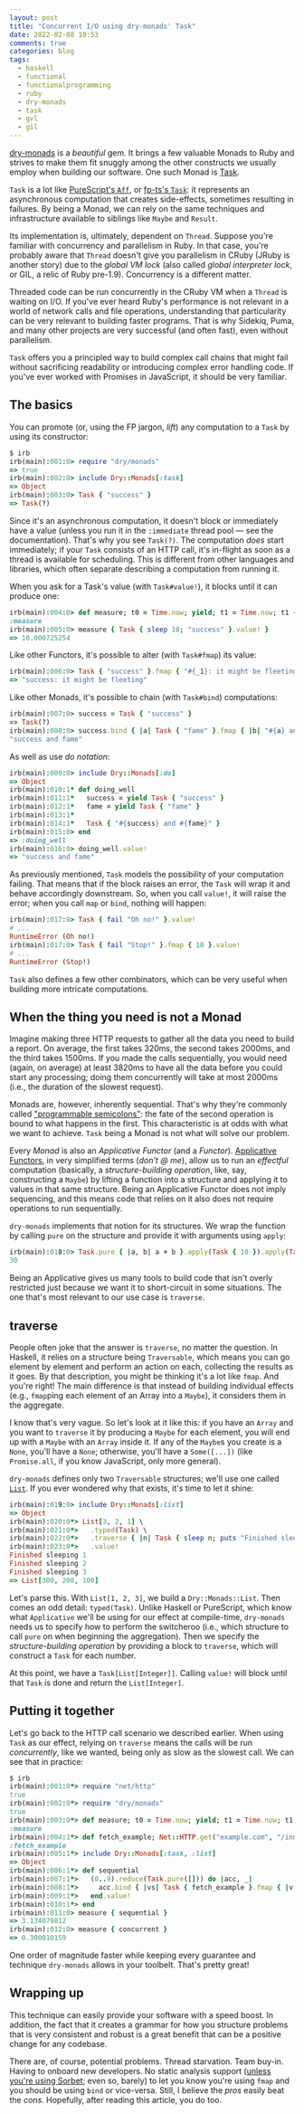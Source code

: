 ```yaml
---
layout: post
title: "Concurrent I/O using dry-monads' Task"
date: 2022-02-08 10:53
comments: true
categories: blog
tags:
  - haskell
  - functional
  - functionalprogramming
  - ruby
  - dry-monads
  - task
  - gvl
  - gil
---
```


[dry-monads][drymonads] is a _beautiful_ gem. It brings a few valuable Monads to Ruby and strives to make them fit snuggly among the other constructs we usually employ when building our software. One such Monad is [Task][drymonadstask].

`Task` is a lot like [PureScript's `Aff`][psaff], or [fp-ts's `Task`][fptstask]: it represents an asynchronous computation that creates side-effects, sometimes resulting in failures. By being a Monad, we can rely on the same techniques and infrastructure available to siblings like `Maybe` and `Result`.

Its implementation is, ultimately, dependent on `Thread`. Suppose you're familiar with concurrency and parallelism in Ruby. In that case, you're probably aware that `Thread` doesn't give you parallelism in CRuby (JRuby is another story) due to the _global VM lock_ (also called _global interpreter lock_, or GIL, a relic of Ruby pre-1.9). Concurrency is a different matter.

Threaded code can be run concurrently in the CRuby VM when a `Thread` is waiting on I/O. If you've ever heard Ruby's performance is not relevant in a world of network calls and file operations, understanding that particularity can be very relevant to building faster programs. That is why Sidekiq, Puma, and many other projects are very successful (and often fast), even without parallelism.

`Task` offers you a principled way to build complex call chains that might fail without sacrificing readability or introducing complex error handling code. If you've ever worked with Promises in JavaScript, it should be very familiar.

## The basics

You can promote (or, using the FP jargon, _lift_) any computation to a `Task` by using its constructor:

```ruby
$ irb
irb(main):001:0> require "dry/monads"
=> true
irb(main):002:0> include Dry::Monads[:task]
=> Object
irb(main):003:0> Task { "success" }
=> Task(?)
```

Since it's an asynchronous computation, it doesn't block or immediately have a value (unless you run it in the `:immediate` thread pool — see the documentation). That's why you see `Task(?)`. The computation _does_ start immediately; if your `Task` consists of an HTTP call, it's in-flight as soon as a thread is available for scheduling. This is different from other languages and libraries, which often separate describing a computation from running it.

When you ask for a Task's value (with `Task#value!`), it blocks until it can produce one:

```ruby
irb(main):004:0> def measure; t0 = Time.now; yield; t1 = Time.now; t1 - t0; end
:measure
irb(main):005:0> measure { Task { sleep 10; "success" }.value! }
=> 10.000725254
```

Like other Functors, it's possible to alter (with `Task#fmap`) its value:

```ruby
irb(main):006:0> Task { "success" }.fmap { "#{_1}: it might be fleeting" }.value!
=> "success: it might be fleeting"
```

Like other Monads, it's possible to chain (with `Task#bind`) computations:

```ruby
irb(main):007:0> success = Task { "success" }
=> Task(?)
irb(main):008:0> success.bind { |a| Task { "fame" }.fmap { |b| "#{a} and #{b}" } }.value!
"success and fame"
```

As well as use _do notation_:

```ruby
irb(main):009:0> include Dry::Monads[:do]
=> Object
irb(main):010:1* def doing_well
irb(main):011:1*   success = yield Task { "success" }
irb(main):012:1*   fame = yield Task { "fame" }
irb(main):013:1* 
irb(main):014:1*   Task { "#{success} and #{fame}" }
irb(main):015:0> end
=> :doing_well
irb(main):016:0> doing_well.value!
=> "success and fame"
```

As previously mentioned, `Task` models the possibility of your computation failing. That means that if the block raises an error, the `Task` will wrap it and behave accordingly downstream. So, when you call `value!`, it will raise the error; when you call `map` or `bind`, nothing will happen:

```ruby
irb(main):017:0> Task { fail "Oh no!" }.value!
# ...
RuntimeError (Oh no!)
irb(main):017:0> Task { fail "Stop!" }.fmap { 10 }.value!
# ...
RuntimeError (Stop!)
```

`Task` also defines a few other combinators, which can be very useful when building more intricate computations.

## When the thing you need is not a Monad

Imagine making three HTTP requests to gather all the data you need to build a report. On average, the first takes 320ms, the second takes 2000ms, and the third takes 1500ms. If you made the calls sequentially, you would need (again, on average) at least 3820ms to have all the data before you could start any processing; doing them concurrently will take at most 2000ms (i.e., the duration of the slowest request).

Monads are, however, inherently sequential. That's why they're commonly called ["programmable semicolons"][semicolons]: the fate of the second operation is bound to what happens in the first. This characteristic is at odds with what we want to achieve. `Task` being a Monad is not what will solve our problem.

Every _Monad_ is also an _Applicative Functor_ (and a _Functor_). [Applicative Functors][apfunctors], in very simplified terms (_don't @ me_), allow us to run an _effectful_ computation (basically, a _structure-building operation_, like, say, constructing a `Maybe`) by lifting a function into a structure and applying it to values in that same structure. Being an Applicative Functor does not imply sequencing, and this means code that relies on it also does not require operations to run sequentially.

`dry-monads` implements that notion for its structures. We wrap the function by calling `pure` on the structure and provide it with arguments using `apply`:

```ruby
irb(main):018:0> Task.pure { |a, b| a + b }.apply(Task { 10 }).apply(Task { 20 }).value!
30
```

Being an Applicative gives us many tools to build code that isn't overly restricted just because we want it to short-circuit in some situations. The one that's most relevant to our use case is `traverse`.

## traverse 

People often joke that the answer is `traverse`, no matter the question. In Haskell, it relies on a structure being `Traversable`, which means you can go element by element and perform an action on each, collecting the results as it goes. By that description, you might be thinking it's a lot like `fmap`. And you're right! The main difference is that instead of building individual effects (e.g., `fmap`ping each element of an Array into a `Maybe`), it considers them in the aggregate.

I know that's very vague. So let's look at it like this: if you have an `Array` and you want to `traverse` it by producing a `Maybe` for each element, you will end up with a `Maybe` with an `Array` inside it. If any of the `Maybe`s you create is a `None`, you'll have a `None`; otherwise, you'll have a `Some([...])` (like `Promise.all`, if you know JavaScript, only more general).

`dry-monads` defines only two `Traversable` structures; we'll use one called [`List`][drymonadslist]. If you ever wondered why that exists, it's time to let it shine:

```ruby
irb(main):019:0> include Dry::Monads[:list]
=> Object
irb(main):020:0*> List[3, 2, 1] \
irb(main):021:0*>   .typed(Task) \
irb(main):022:0*>   .traverse { |n| Task { sleep n; puts "Finished sleeping #{n}"; n * 100 } } \
irb(main):023:0*>   .value!
Finished sleeping 1
Finished sleeping 2
Finished sleeping 3
=> List[300, 200, 100]
```

Let's parse this. With `List[1, 2, 3]`, we build a `Dry::Monads::List`. Then comes an odd detail: `typed(Task)`. Unlike Haskell or PureScript, which know what `Applicative` we'll be using for our effect at compile-time, `dry-monads` needs us to specify how to perform the switcheroo (i.e., which structure to call `pure` on when beginning the aggregation). Then we specify the _structure-building operation_ by providing a block to `traverse`, which will construct a `Task` for each number. 

At this point, we have a `Task[List[Integer]]`. Calling `value!` will block until that `Task` is done and return the `List[Integer]`.

## Putting it together

Let's go back to the HTTP call scenario we described earlier. When using `Task` as our effect, relying on `traverse` means the calls will be run _concurrently_, like we wanted, being only as slow as the slowest call. We can see that in practice:

```ruby
$ irb
irb(main):001:0*> require "net/http"
true
irb(main):002:0*> require "dry/monads"
true
irb(main):003:0*> def measure; t0 = Time.now; yield; t1 = Time.now; t1 - t0; end
:measure
irb(main):004:1*> def fetch_example; Net::HTTP.get("example.com", "/index.html"); end
:fetch_example
irb(main):005:1*> include Dry::Monads[:task, :list]
=> Object
irb(main):006:1*> def sequential
irb(main):007:1*>   (0..9).reduce(Task.pure([])) do |acc, _| 
irb(main):008:1*>     acc.bind { |vs| Task { fetch_example }.fmap { |v| vs + [v] } }
irb(main):009:1*>   end.value!
irb(main):010:1*> end
irb(main):011:0> measure { sequential }
=> 3.134079812
irb(main):012:0> measure { concurrent }
=> 0.300010159
```

One order of magnitude faster while keeping every guarantee and technique `dry-monads` allows in your toolbelt. That's pretty great!

## Wrapping up

This technique can easily provide your software with a speed boost. In addition, the fact that it creates a grammar for how you structure problems that is very consistent and robust is a great benefit that can be a positive change for any codebase.

There are, of course, potential problems. Thread starvation. Team buy-in. Having to onboard new developers. No static analysis support ([unless you're using Sorbet][drymonadssorbet]; even so, barely) to let you know you're using `fmap` and you should be using `bind` or vice-versa. Still, I believe the _pros_ easily beat the _cons_. Hopefully, after reading this article, you do too.

[drymonads]: https://dry-rb.org/gems/dry-monads
[drymonadstask]: https://dry-rb.org/gems/dry-monads/1.3/task/
[concurrentrubypromise]: https://ruby-concurrency.github.io/concurrent-ruby/master/Concurrent/Promise.html
[psaff]: https://pursuit.purescript.org/packages/purescript-aff/6.0.0
[fptstask]: https://gcanti.github.io/fp-ts/modules/Task.ts.html
[semicolons]: http://book.realworldhaskell.org/read/monads.html
[apfunctors]: http://www.staff.city.ac.uk/~ross/papers/Applicative.pdf
[drymonadslist]: https://dry-rb.org/gems/dry-monads/1.3/list/
[rubyasync]: https://github.com/socketry/async
[drymonadssorbet]: https://github.com/bellroy/dry-monads-sorbet
